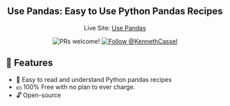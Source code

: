 <h2 align="center">
Use Pandas: Easy to Use Python Pandas Recipes
</h2>

<p align="center">Live Site:  <a href="https://www.usepandas.com">Use Pandas</a>
</p>

<p align="center">
  <img src="https://img.shields.io/badge/PRs-welcome-%238257E6.svg" alt="PRs welcome!" />

  <a href="https://twitter.com/intent/follow?screen_name=KennethCassel">
    <img src="https://img.shields.io/twitter/follow/KennethCassel.svg?label=Follow%20@KennethCassel" alt="Follow @KennethCassel" />
  </a>
</p>

## 🚀 Features

- 📝 Easy to read and understand Python pandas recipes
- 💵 100% Free with no plan to ever charge.
- 🔓 Open-source
